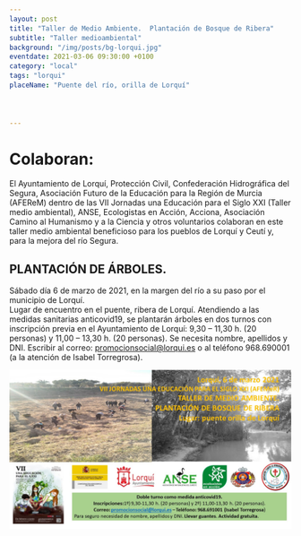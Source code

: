 ```yaml
---
layout: post
title: "Taller de Medio Ambiente.  Plantación de Bosque de Ribera"
subtitle: "Taller medioambiental"
background: "/img/posts/bg-lorqui.jpg"
eventdate: 2021-03-06 09:30:00 +0100
category: "local"
tags: "lorqui"
placeName: "Puente del río, orilla de Lorquí"


    
---
```

 # Colaboran:

El Ayuntamiento de Lorquí, Protección Civil, Confederación Hidrográfica del Segura, Asociación Futuro de la Educación para la Región de Murcia (AFEReM) dentro de las VII Jornadas una Educación para el Siglo XXI (Taller medio ambiental), ANSE, Ecologistas en Acción, Acciona, Asociación Camino al Humanismo y a la Ciencia y otros voluntarios colaboran en este taller medio ambiental beneficioso para los pueblos de Lorquí y Ceutí y, para la mejora del río Segura.  

## PLANTACIÓN DE ÁRBOLES. 
Sábado día 6 de marzo de 2021, en la margen del río a su paso por el municipio de Lorquí.  
Lugar de encuentro en el puente, ribera de Lorquí.
Atendiendo a las medidas sanitarias anticovid19, se plantarán árboles en dos turnos con inscripción previa en el Ayuntamiento de Lorquí: 9,30 – 11,30 h. (20 personas) y  11,00 – 13,30 h. (20 personas). Se necesita nombre, apellidos y DNI. Escribir al correo: promocionsocial@lorqui.es o al teléfono 968.690001 (a la atención de Isabel Torregrosa).

![cartel](/img/posts/plantlorqui.jpg)
